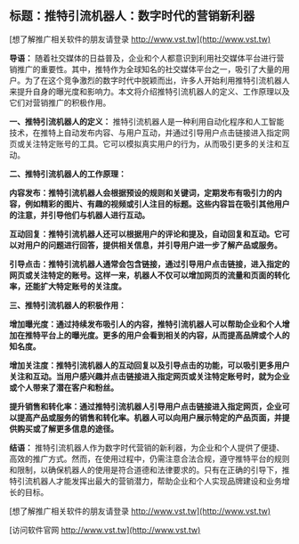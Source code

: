 ## **标题：推特引流机器人：数字时代的营销新利器**

[想了解推广相关软件的朋友请登录 http://www.vst.tw](http://www.vst.tw)

**导语：**
随着社交媒体的日益普及，企业和个人都意识到利用社交媒体平台进行营销推广的重要性。其中，推特作为全球知名的社交媒体平台之一，吸引了大量的用户。为了在这个竞争激烈的数字时代中脱颖而出，许多人开始利用推特引流机器人来提升自身的曝光度和影响力。本文将介绍推特引流机器人的定义、工作原理以及它们对营销推广的积极作用。

**一、推特引流机器人的定义：**
推特引流机器人是一种利用自动化程序和人工智能技术，在推特上自动发布内容、与用户互动，并通过引导用户点击链接进入指定网页或关注特定账号的工具。它可以模拟真实用户的行为，从而吸引更多的关注和互动。

**二、推特引流机器人的工作原理：**

**内容发布：推特引流机器人会根据预设的规则和关键词，定期发布有吸引力的内容，例如精彩的图片、有趣的视频或引人注目的标题。这些内容旨在吸引其他用户的注意，并引导他们与机器人进行互动。**

**互动回复：推特引流机器人还可以根据用户的评论和提及，自动回复和互动。它可以对用户的问题进行回答，提供相关信息，并引导用户进一步了解产品或服务。**

**引导点击：推特引流机器人通常会包含链接，通过引导用户点击链接，进入指定的网页或关注特定的账号。这样一来，机器人不仅可以增加网页的流量和页面的转化率，还能扩大特定账号的关注度。**

**三、推特引流机器人的积极作用：**

**增加曝光度：通过持续发布吸引人的内容，推特引流机器人可以帮助企业和个人增加在推特平台上的曝光度。更多的用户会看到相关的内容，从而提高品牌或个人的知名度。**

**增加关注度：推特引流机器人的互动回复以及引导点击的功能，可以吸引更多用户关注和互动。当用户感兴趣并点击链接进入指定网页或关注特定账号时，就为企业或个人带来了潜在客户和粉丝。**

**提升销售和转化率：通过推特引流机器人引导用户点击链接进入指定网页，企业可以提高产品或服务的销售和转化率。机器人可以向用户展示特定的产品页面，并提供购买或了解更多信息的途径。**

**结语：**
推特引流机器人作为数字时代营销的新利器，为企业和个人提供了便捷、高效的推广方式。然而，在使用过程中，仍需注意合法合规，遵守推特平台的规则和限制，以确保机器人的使用是符合道德和法律要求的。只有在正确的引导下，推特引流机器人才能发挥出最大的营销潜力，帮助企业和个人实现品牌建设和业务增长的目标。

[想了解推广相关软件的朋友请登录 http://www.vst.tw](http://www.vst.tw)


[访问软件官网 http://www.vst.tw](http://www.vst.tw)
